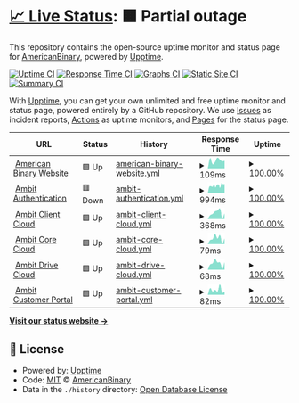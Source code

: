 # [📈 Live Status](https://status.ambit.inc): <!--live status--> **🟧 Partial outage**

This repository contains the open-source uptime monitor and status page for [AmericanBinary](https://www.ambit.inc), powered by [Upptime](https://github.com/upptime/upptime).

[![Uptime CI](https://github.com/AmericanBinary/status.ambit.inc/workflows/Uptime%20CI/badge.svg)](https://github.com/AmericanBinary/status.ambit.inc/actions?query=workflow%3A%22Uptime+CI%22)
[![Response Time CI](https://github.com/AmericanBinary/status.ambit.inc/workflows/Response%20Time%20CI/badge.svg)](https://github.com/AmericanBinary/status.ambit.inc/actions?query=workflow%3A%22Response+Time+CI%22)
[![Graphs CI](https://github.com/AmericanBinary/status.ambit.inc/workflows/Graphs%20CI/badge.svg)](https://github.com/AmericanBinary/status.ambit.inc/actions?query=workflow%3A%22Graphs+CI%22)
[![Static Site CI](https://github.com/AmericanBinary/status.ambit.inc/workflows/Static%20Site%20CI/badge.svg)](https://github.com/AmericanBinary/status.ambit.inc/actions?query=workflow%3A%22Static+Site+CI%22)
[![Summary CI](https://github.com/AmericanBinary/status.ambit.inc/workflows/Summary%20CI/badge.svg)](https://github.com/AmericanBinary/status.ambit.inc/actions?query=workflow%3A%22Summary+CI%22)

With [Upptime](https://upptime.js.org), you can get your own unlimited and free uptime monitor and status page, powered entirely by a GitHub repository. We use [Issues](https://github.com/AmericanBinary/status.ambit.inc/issues) as incident reports, [Actions](https://github.com/AmericanBinary/status.ambit.inc/actions) as uptime monitors, and [Pages](https://status.ambit.inc) for the status page.

<!--start: status pages-->
<!-- This summary is generated by Upptime (https://github.com/upptime/upptime) -->
<!-- Do not edit this manually, your changes will be overwritten -->
<!-- prettier-ignore -->
| URL | Status | History | Response Time | Uptime |
| --- | ------ | ------- | ------------- | ------ |
| <img alt="" src="https://icons.duckduckgo.com/ip3/www.ambit.inc.ico" height="13"> [American Binary Website](https://www.ambit.inc) | 🟩 Up | [american-binary-website.yml](https://github.com/AmericanBinary/status.ambit.inc/commits/HEAD/history/american-binary-website.yml) | <details><summary><img alt="Response time graph" src="./graphs/american-binary-website/response-time-week.png" height="20"> 109ms</summary><br><a href="https://status.ambit.inc/history/american-binary-website"><img alt="Response time 151" src="https://img.shields.io/endpoint?url=https%3A%2F%2Fraw.githubusercontent.com%2FAmericanBinary%2Fstatus.ambit.inc%2FHEAD%2Fapi%2Famerican-binary-website%2Fresponse-time.json"></a><br><a href="https://status.ambit.inc/history/american-binary-website"><img alt="24-hour response time 105" src="https://img.shields.io/endpoint?url=https%3A%2F%2Fraw.githubusercontent.com%2FAmericanBinary%2Fstatus.ambit.inc%2FHEAD%2Fapi%2Famerican-binary-website%2Fresponse-time-day.json"></a><br><a href="https://status.ambit.inc/history/american-binary-website"><img alt="7-day response time 109" src="https://img.shields.io/endpoint?url=https%3A%2F%2Fraw.githubusercontent.com%2FAmericanBinary%2Fstatus.ambit.inc%2FHEAD%2Fapi%2Famerican-binary-website%2Fresponse-time-week.json"></a><br><a href="https://status.ambit.inc/history/american-binary-website"><img alt="30-day response time 136" src="https://img.shields.io/endpoint?url=https%3A%2F%2Fraw.githubusercontent.com%2FAmericanBinary%2Fstatus.ambit.inc%2FHEAD%2Fapi%2Famerican-binary-website%2Fresponse-time-month.json"></a><br><a href="https://status.ambit.inc/history/american-binary-website"><img alt="1-year response time 151" src="https://img.shields.io/endpoint?url=https%3A%2F%2Fraw.githubusercontent.com%2FAmericanBinary%2Fstatus.ambit.inc%2FHEAD%2Fapi%2Famerican-binary-website%2Fresponse-time-year.json"></a></details> | <details><summary><a href="https://status.ambit.inc/history/american-binary-website">100.00%</a></summary><a href="https://status.ambit.inc/history/american-binary-website"><img alt="All-time uptime 100.00%" src="https://img.shields.io/endpoint?url=https%3A%2F%2Fraw.githubusercontent.com%2FAmericanBinary%2Fstatus.ambit.inc%2FHEAD%2Fapi%2Famerican-binary-website%2Fuptime.json"></a><br><a href="https://status.ambit.inc/history/american-binary-website"><img alt="24-hour uptime 100.00%" src="https://img.shields.io/endpoint?url=https%3A%2F%2Fraw.githubusercontent.com%2FAmericanBinary%2Fstatus.ambit.inc%2FHEAD%2Fapi%2Famerican-binary-website%2Fuptime-day.json"></a><br><a href="https://status.ambit.inc/history/american-binary-website"><img alt="7-day uptime 100.00%" src="https://img.shields.io/endpoint?url=https%3A%2F%2Fraw.githubusercontent.com%2FAmericanBinary%2Fstatus.ambit.inc%2FHEAD%2Fapi%2Famerican-binary-website%2Fuptime-week.json"></a><br><a href="https://status.ambit.inc/history/american-binary-website"><img alt="30-day uptime 100.00%" src="https://img.shields.io/endpoint?url=https%3A%2F%2Fraw.githubusercontent.com%2FAmericanBinary%2Fstatus.ambit.inc%2FHEAD%2Fapi%2Famerican-binary-website%2Fuptime-month.json"></a><br><a href="https://status.ambit.inc/history/american-binary-website"><img alt="1-year uptime 100.00%" src="https://img.shields.io/endpoint?url=https%3A%2F%2Fraw.githubusercontent.com%2FAmericanBinary%2Fstatus.ambit.inc%2FHEAD%2Fapi%2Famerican-binary-website%2Fuptime-year.json"></a></details>
| <img alt="" src="https://icons.duckduckgo.com/ip3/auth.ambit.inc.ico" height="13"> [Ambit Authentication](https://auth.ambit.inc) | 🟥 Down | [ambit-authentication.yml](https://github.com/AmericanBinary/status.ambit.inc/commits/HEAD/history/ambit-authentication.yml) | <details><summary><img alt="Response time graph" src="./graphs/ambit-authentication/response-time-week.png" height="20"> 994ms</summary><br><a href="https://status.ambit.inc/history/ambit-authentication"><img alt="Response time 910" src="https://img.shields.io/endpoint?url=https%3A%2F%2Fraw.githubusercontent.com%2FAmericanBinary%2Fstatus.ambit.inc%2FHEAD%2Fapi%2Fambit-authentication%2Fresponse-time.json"></a><br><a href="https://status.ambit.inc/history/ambit-authentication"><img alt="24-hour response time 1150" src="https://img.shields.io/endpoint?url=https%3A%2F%2Fraw.githubusercontent.com%2FAmericanBinary%2Fstatus.ambit.inc%2FHEAD%2Fapi%2Fambit-authentication%2Fresponse-time-day.json"></a><br><a href="https://status.ambit.inc/history/ambit-authentication"><img alt="7-day response time 994" src="https://img.shields.io/endpoint?url=https%3A%2F%2Fraw.githubusercontent.com%2FAmericanBinary%2Fstatus.ambit.inc%2FHEAD%2Fapi%2Fambit-authentication%2Fresponse-time-week.json"></a><br><a href="https://status.ambit.inc/history/ambit-authentication"><img alt="30-day response time 910" src="https://img.shields.io/endpoint?url=https%3A%2F%2Fraw.githubusercontent.com%2FAmericanBinary%2Fstatus.ambit.inc%2FHEAD%2Fapi%2Fambit-authentication%2Fresponse-time-month.json"></a><br><a href="https://status.ambit.inc/history/ambit-authentication"><img alt="1-year response time 910" src="https://img.shields.io/endpoint?url=https%3A%2F%2Fraw.githubusercontent.com%2FAmericanBinary%2Fstatus.ambit.inc%2FHEAD%2Fapi%2Fambit-authentication%2Fresponse-time-year.json"></a></details> | <details><summary><a href="https://status.ambit.inc/history/ambit-authentication">100.00%</a></summary><a href="https://status.ambit.inc/history/ambit-authentication"><img alt="All-time uptime 100.00%" src="https://img.shields.io/endpoint?url=https%3A%2F%2Fraw.githubusercontent.com%2FAmericanBinary%2Fstatus.ambit.inc%2FHEAD%2Fapi%2Fambit-authentication%2Fuptime.json"></a><br><a href="https://status.ambit.inc/history/ambit-authentication"><img alt="24-hour uptime 99.99%" src="https://img.shields.io/endpoint?url=https%3A%2F%2Fraw.githubusercontent.com%2FAmericanBinary%2Fstatus.ambit.inc%2FHEAD%2Fapi%2Fambit-authentication%2Fuptime-day.json"></a><br><a href="https://status.ambit.inc/history/ambit-authentication"><img alt="7-day uptime 100.00%" src="https://img.shields.io/endpoint?url=https%3A%2F%2Fraw.githubusercontent.com%2FAmericanBinary%2Fstatus.ambit.inc%2FHEAD%2Fapi%2Fambit-authentication%2Fuptime-week.json"></a><br><a href="https://status.ambit.inc/history/ambit-authentication"><img alt="30-day uptime 100.00%" src="https://img.shields.io/endpoint?url=https%3A%2F%2Fraw.githubusercontent.com%2FAmericanBinary%2Fstatus.ambit.inc%2FHEAD%2Fapi%2Fambit-authentication%2Fuptime-month.json"></a><br><a href="https://status.ambit.inc/history/ambit-authentication"><img alt="1-year uptime 100.00%" src="https://img.shields.io/endpoint?url=https%3A%2F%2Fraw.githubusercontent.com%2FAmericanBinary%2Fstatus.ambit.inc%2FHEAD%2Fapi%2Fambit-authentication%2Fuptime-year.json"></a></details>
| <img alt="" src="https://icons.duckduckgo.com/ip3/ip.fortress.ambit.inc.ico" height="13"> [Ambit Client Cloud](https://ip.fortress.ambit.inc) | 🟩 Up | [ambit-client-cloud.yml](https://github.com/AmericanBinary/status.ambit.inc/commits/HEAD/history/ambit-client-cloud.yml) | <details><summary><img alt="Response time graph" src="./graphs/ambit-client-cloud/response-time-week.png" height="20"> 368ms</summary><br><a href="https://status.ambit.inc/history/ambit-client-cloud"><img alt="Response time 236" src="https://img.shields.io/endpoint?url=https%3A%2F%2Fraw.githubusercontent.com%2FAmericanBinary%2Fstatus.ambit.inc%2FHEAD%2Fapi%2Fambit-client-cloud%2Fresponse-time.json"></a><br><a href="https://status.ambit.inc/history/ambit-client-cloud"><img alt="24-hour response time 330" src="https://img.shields.io/endpoint?url=https%3A%2F%2Fraw.githubusercontent.com%2FAmericanBinary%2Fstatus.ambit.inc%2FHEAD%2Fapi%2Fambit-client-cloud%2Fresponse-time-day.json"></a><br><a href="https://status.ambit.inc/history/ambit-client-cloud"><img alt="7-day response time 368" src="https://img.shields.io/endpoint?url=https%3A%2F%2Fraw.githubusercontent.com%2FAmericanBinary%2Fstatus.ambit.inc%2FHEAD%2Fapi%2Fambit-client-cloud%2Fresponse-time-week.json"></a><br><a href="https://status.ambit.inc/history/ambit-client-cloud"><img alt="30-day response time 250" src="https://img.shields.io/endpoint?url=https%3A%2F%2Fraw.githubusercontent.com%2FAmericanBinary%2Fstatus.ambit.inc%2FHEAD%2Fapi%2Fambit-client-cloud%2Fresponse-time-month.json"></a><br><a href="https://status.ambit.inc/history/ambit-client-cloud"><img alt="1-year response time 236" src="https://img.shields.io/endpoint?url=https%3A%2F%2Fraw.githubusercontent.com%2FAmericanBinary%2Fstatus.ambit.inc%2FHEAD%2Fapi%2Fambit-client-cloud%2Fresponse-time-year.json"></a></details> | <details><summary><a href="https://status.ambit.inc/history/ambit-client-cloud">100.00%</a></summary><a href="https://status.ambit.inc/history/ambit-client-cloud"><img alt="All-time uptime 100.00%" src="https://img.shields.io/endpoint?url=https%3A%2F%2Fraw.githubusercontent.com%2FAmericanBinary%2Fstatus.ambit.inc%2FHEAD%2Fapi%2Fambit-client-cloud%2Fuptime.json"></a><br><a href="https://status.ambit.inc/history/ambit-client-cloud"><img alt="24-hour uptime 100.00%" src="https://img.shields.io/endpoint?url=https%3A%2F%2Fraw.githubusercontent.com%2FAmericanBinary%2Fstatus.ambit.inc%2FHEAD%2Fapi%2Fambit-client-cloud%2Fuptime-day.json"></a><br><a href="https://status.ambit.inc/history/ambit-client-cloud"><img alt="7-day uptime 100.00%" src="https://img.shields.io/endpoint?url=https%3A%2F%2Fraw.githubusercontent.com%2FAmericanBinary%2Fstatus.ambit.inc%2FHEAD%2Fapi%2Fambit-client-cloud%2Fuptime-week.json"></a><br><a href="https://status.ambit.inc/history/ambit-client-cloud"><img alt="30-day uptime 100.00%" src="https://img.shields.io/endpoint?url=https%3A%2F%2Fraw.githubusercontent.com%2FAmericanBinary%2Fstatus.ambit.inc%2FHEAD%2Fapi%2Fambit-client-cloud%2Fuptime-month.json"></a><br><a href="https://status.ambit.inc/history/ambit-client-cloud"><img alt="1-year uptime 100.00%" src="https://img.shields.io/endpoint?url=https%3A%2F%2Fraw.githubusercontent.com%2FAmericanBinary%2Fstatus.ambit.inc%2FHEAD%2Fapi%2Fambit-client-cloud%2Fuptime-year.json"></a></details>
| <img alt="" src="https://icons.duckduckgo.com/ip3/ip.fortress.ambit.inc.ico" height="13"> [Ambit Core Cloud](https://ip.fortress.ambit.inc) | 🟩 Up | [ambit-core-cloud.yml](https://github.com/AmericanBinary/status.ambit.inc/commits/HEAD/history/ambit-core-cloud.yml) | <details><summary><img alt="Response time graph" src="./graphs/ambit-core-cloud/response-time-week.png" height="20"> 79ms</summary><br><a href="https://status.ambit.inc/history/ambit-core-cloud"><img alt="Response time 47" src="https://img.shields.io/endpoint?url=https%3A%2F%2Fraw.githubusercontent.com%2FAmericanBinary%2Fstatus.ambit.inc%2FHEAD%2Fapi%2Fambit-core-cloud%2Fresponse-time.json"></a><br><a href="https://status.ambit.inc/history/ambit-core-cloud"><img alt="24-hour response time 76" src="https://img.shields.io/endpoint?url=https%3A%2F%2Fraw.githubusercontent.com%2FAmericanBinary%2Fstatus.ambit.inc%2FHEAD%2Fapi%2Fambit-core-cloud%2Fresponse-time-day.json"></a><br><a href="https://status.ambit.inc/history/ambit-core-cloud"><img alt="7-day response time 79" src="https://img.shields.io/endpoint?url=https%3A%2F%2Fraw.githubusercontent.com%2FAmericanBinary%2Fstatus.ambit.inc%2FHEAD%2Fapi%2Fambit-core-cloud%2Fresponse-time-week.json"></a><br><a href="https://status.ambit.inc/history/ambit-core-cloud"><img alt="30-day response time 50" src="https://img.shields.io/endpoint?url=https%3A%2F%2Fraw.githubusercontent.com%2FAmericanBinary%2Fstatus.ambit.inc%2FHEAD%2Fapi%2Fambit-core-cloud%2Fresponse-time-month.json"></a><br><a href="https://status.ambit.inc/history/ambit-core-cloud"><img alt="1-year response time 47" src="https://img.shields.io/endpoint?url=https%3A%2F%2Fraw.githubusercontent.com%2FAmericanBinary%2Fstatus.ambit.inc%2FHEAD%2Fapi%2Fambit-core-cloud%2Fresponse-time-year.json"></a></details> | <details><summary><a href="https://status.ambit.inc/history/ambit-core-cloud">100.00%</a></summary><a href="https://status.ambit.inc/history/ambit-core-cloud"><img alt="All-time uptime 100.00%" src="https://img.shields.io/endpoint?url=https%3A%2F%2Fraw.githubusercontent.com%2FAmericanBinary%2Fstatus.ambit.inc%2FHEAD%2Fapi%2Fambit-core-cloud%2Fuptime.json"></a><br><a href="https://status.ambit.inc/history/ambit-core-cloud"><img alt="24-hour uptime 100.00%" src="https://img.shields.io/endpoint?url=https%3A%2F%2Fraw.githubusercontent.com%2FAmericanBinary%2Fstatus.ambit.inc%2FHEAD%2Fapi%2Fambit-core-cloud%2Fuptime-day.json"></a><br><a href="https://status.ambit.inc/history/ambit-core-cloud"><img alt="7-day uptime 100.00%" src="https://img.shields.io/endpoint?url=https%3A%2F%2Fraw.githubusercontent.com%2FAmericanBinary%2Fstatus.ambit.inc%2FHEAD%2Fapi%2Fambit-core-cloud%2Fuptime-week.json"></a><br><a href="https://status.ambit.inc/history/ambit-core-cloud"><img alt="30-day uptime 100.00%" src="https://img.shields.io/endpoint?url=https%3A%2F%2Fraw.githubusercontent.com%2FAmericanBinary%2Fstatus.ambit.inc%2FHEAD%2Fapi%2Fambit-core-cloud%2Fuptime-month.json"></a><br><a href="https://status.ambit.inc/history/ambit-core-cloud"><img alt="1-year uptime 100.00%" src="https://img.shields.io/endpoint?url=https%3A%2F%2Fraw.githubusercontent.com%2FAmericanBinary%2Fstatus.ambit.inc%2FHEAD%2Fapi%2Fambit-core-cloud%2Fuptime-year.json"></a></details>
| <img alt="" src="https://icons.duckduckgo.com/ip3/ip.fortress.ambit.inc.ico" height="13"> [Ambit Drive Cloud](https://ip.fortress.ambit.inc) | 🟩 Up | [ambit-drive-cloud.yml](https://github.com/AmericanBinary/status.ambit.inc/commits/HEAD/history/ambit-drive-cloud.yml) | <details><summary><img alt="Response time graph" src="./graphs/ambit-drive-cloud/response-time-week.png" height="20"> 68ms</summary><br><a href="https://status.ambit.inc/history/ambit-drive-cloud"><img alt="Response time 46" src="https://img.shields.io/endpoint?url=https%3A%2F%2Fraw.githubusercontent.com%2FAmericanBinary%2Fstatus.ambit.inc%2FHEAD%2Fapi%2Fambit-drive-cloud%2Fresponse-time.json"></a><br><a href="https://status.ambit.inc/history/ambit-drive-cloud"><img alt="24-hour response time 77" src="https://img.shields.io/endpoint?url=https%3A%2F%2Fraw.githubusercontent.com%2FAmericanBinary%2Fstatus.ambit.inc%2FHEAD%2Fapi%2Fambit-drive-cloud%2Fresponse-time-day.json"></a><br><a href="https://status.ambit.inc/history/ambit-drive-cloud"><img alt="7-day response time 68" src="https://img.shields.io/endpoint?url=https%3A%2F%2Fraw.githubusercontent.com%2FAmericanBinary%2Fstatus.ambit.inc%2FHEAD%2Fapi%2Fambit-drive-cloud%2Fresponse-time-week.json"></a><br><a href="https://status.ambit.inc/history/ambit-drive-cloud"><img alt="30-day response time 47" src="https://img.shields.io/endpoint?url=https%3A%2F%2Fraw.githubusercontent.com%2FAmericanBinary%2Fstatus.ambit.inc%2FHEAD%2Fapi%2Fambit-drive-cloud%2Fresponse-time-month.json"></a><br><a href="https://status.ambit.inc/history/ambit-drive-cloud"><img alt="1-year response time 46" src="https://img.shields.io/endpoint?url=https%3A%2F%2Fraw.githubusercontent.com%2FAmericanBinary%2Fstatus.ambit.inc%2FHEAD%2Fapi%2Fambit-drive-cloud%2Fresponse-time-year.json"></a></details> | <details><summary><a href="https://status.ambit.inc/history/ambit-drive-cloud">100.00%</a></summary><a href="https://status.ambit.inc/history/ambit-drive-cloud"><img alt="All-time uptime 100.00%" src="https://img.shields.io/endpoint?url=https%3A%2F%2Fraw.githubusercontent.com%2FAmericanBinary%2Fstatus.ambit.inc%2FHEAD%2Fapi%2Fambit-drive-cloud%2Fuptime.json"></a><br><a href="https://status.ambit.inc/history/ambit-drive-cloud"><img alt="24-hour uptime 100.00%" src="https://img.shields.io/endpoint?url=https%3A%2F%2Fraw.githubusercontent.com%2FAmericanBinary%2Fstatus.ambit.inc%2FHEAD%2Fapi%2Fambit-drive-cloud%2Fuptime-day.json"></a><br><a href="https://status.ambit.inc/history/ambit-drive-cloud"><img alt="7-day uptime 100.00%" src="https://img.shields.io/endpoint?url=https%3A%2F%2Fraw.githubusercontent.com%2FAmericanBinary%2Fstatus.ambit.inc%2FHEAD%2Fapi%2Fambit-drive-cloud%2Fuptime-week.json"></a><br><a href="https://status.ambit.inc/history/ambit-drive-cloud"><img alt="30-day uptime 100.00%" src="https://img.shields.io/endpoint?url=https%3A%2F%2Fraw.githubusercontent.com%2FAmericanBinary%2Fstatus.ambit.inc%2FHEAD%2Fapi%2Fambit-drive-cloud%2Fuptime-month.json"></a><br><a href="https://status.ambit.inc/history/ambit-drive-cloud"><img alt="1-year uptime 100.00%" src="https://img.shields.io/endpoint?url=https%3A%2F%2Fraw.githubusercontent.com%2FAmericanBinary%2Fstatus.ambit.inc%2FHEAD%2Fapi%2Fambit-drive-cloud%2Fuptime-year.json"></a></details>
| <img alt="" src="https://icons.duckduckgo.com/ip3/ambit.inc.ico" height="13"> [Ambit Customer Portal](https://ambit.inc) | 🟩 Up | [ambit-customer-portal.yml](https://github.com/AmericanBinary/status.ambit.inc/commits/HEAD/history/ambit-customer-portal.yml) | <details><summary><img alt="Response time graph" src="./graphs/ambit-customer-portal/response-time-week.png" height="20"> 82ms</summary><br><a href="https://status.ambit.inc/history/ambit-customer-portal"><img alt="Response time 118" src="https://img.shields.io/endpoint?url=https%3A%2F%2Fraw.githubusercontent.com%2FAmericanBinary%2Fstatus.ambit.inc%2FHEAD%2Fapi%2Fambit-customer-portal%2Fresponse-time.json"></a><br><a href="https://status.ambit.inc/history/ambit-customer-portal"><img alt="24-hour response time 49" src="https://img.shields.io/endpoint?url=https%3A%2F%2Fraw.githubusercontent.com%2FAmericanBinary%2Fstatus.ambit.inc%2FHEAD%2Fapi%2Fambit-customer-portal%2Fresponse-time-day.json"></a><br><a href="https://status.ambit.inc/history/ambit-customer-portal"><img alt="7-day response time 82" src="https://img.shields.io/endpoint?url=https%3A%2F%2Fraw.githubusercontent.com%2FAmericanBinary%2Fstatus.ambit.inc%2FHEAD%2Fapi%2Fambit-customer-portal%2Fresponse-time-week.json"></a><br><a href="https://status.ambit.inc/history/ambit-customer-portal"><img alt="30-day response time 106" src="https://img.shields.io/endpoint?url=https%3A%2F%2Fraw.githubusercontent.com%2FAmericanBinary%2Fstatus.ambit.inc%2FHEAD%2Fapi%2Fambit-customer-portal%2Fresponse-time-month.json"></a><br><a href="https://status.ambit.inc/history/ambit-customer-portal"><img alt="1-year response time 118" src="https://img.shields.io/endpoint?url=https%3A%2F%2Fraw.githubusercontent.com%2FAmericanBinary%2Fstatus.ambit.inc%2FHEAD%2Fapi%2Fambit-customer-portal%2Fresponse-time-year.json"></a></details> | <details><summary><a href="https://status.ambit.inc/history/ambit-customer-portal">100.00%</a></summary><a href="https://status.ambit.inc/history/ambit-customer-portal"><img alt="All-time uptime 100.00%" src="https://img.shields.io/endpoint?url=https%3A%2F%2Fraw.githubusercontent.com%2FAmericanBinary%2Fstatus.ambit.inc%2FHEAD%2Fapi%2Fambit-customer-portal%2Fuptime.json"></a><br><a href="https://status.ambit.inc/history/ambit-customer-portal"><img alt="24-hour uptime 100.00%" src="https://img.shields.io/endpoint?url=https%3A%2F%2Fraw.githubusercontent.com%2FAmericanBinary%2Fstatus.ambit.inc%2FHEAD%2Fapi%2Fambit-customer-portal%2Fuptime-day.json"></a><br><a href="https://status.ambit.inc/history/ambit-customer-portal"><img alt="7-day uptime 100.00%" src="https://img.shields.io/endpoint?url=https%3A%2F%2Fraw.githubusercontent.com%2FAmericanBinary%2Fstatus.ambit.inc%2FHEAD%2Fapi%2Fambit-customer-portal%2Fuptime-week.json"></a><br><a href="https://status.ambit.inc/history/ambit-customer-portal"><img alt="30-day uptime 100.00%" src="https://img.shields.io/endpoint?url=https%3A%2F%2Fraw.githubusercontent.com%2FAmericanBinary%2Fstatus.ambit.inc%2FHEAD%2Fapi%2Fambit-customer-portal%2Fuptime-month.json"></a><br><a href="https://status.ambit.inc/history/ambit-customer-portal"><img alt="1-year uptime 100.00%" src="https://img.shields.io/endpoint?url=https%3A%2F%2Fraw.githubusercontent.com%2FAmericanBinary%2Fstatus.ambit.inc%2FHEAD%2Fapi%2Fambit-customer-portal%2Fuptime-year.json"></a></details>

<!--end: status pages-->

[**Visit our status website →**](https://status.ambit.inc)

## 📄 License

- Powered by: [Upptime](https://github.com/upptime/upptime)
- Code: [MIT](./LICENSE) © [AmericanBinary](https://www.ambit.inc)
- Data in the `./history` directory: [Open Database License](https://opendatacommons.org/licenses/odbl/1-0/)
